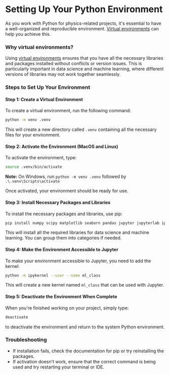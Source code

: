 **Setting Up Your Python Environment**
=====================================

As you work with Python for physics-related projects, it's essential to have a well-organized and reproducible environment. [Virtual environments](https://docs.python.org/3/library/venv.html) can help you achieve this.

### Why virtual environments?

Using [virtual environments](https://docs.python.org/3/library/venv.html) ensures that you have all the necessary libraries and packages installed without conflicts or version issues. This is particularly important in data science and machine learning, where different versions of libraries may not work together seamlessly.

### Steps to Set Up Your Environment

#### Step 1: Create a Virtual Environment

To create a virtual environment, run the following command:
```bash
python -m venv .venv
```
This will create a new directory called `.venv` containing all the necessary files for your environment.

#### Step 2: Activate the Environment (MacOS and Linux)

To activate the environment, type:
```bash
source .venv/bin/activate
```

**Note:** On Windows, run `python -m venv .venv` followed by `.\.venv\Scripts\activate`

Once activated, your environment should be ready for use.

#### Step 3: Install Necessary Packages and Libraries

To install the necessary packages and libraries, use pip:
```bash
pip install numpy scipy matplotlib seaborn pandas jupyter jupyterlab ipykernel
```
This will install all the required libraries for data science and machine learning. You can group them into categories if needed.

#### Step 4: Make the Environment Accessible to Jupyter

To make your environment accessible to Jupyter, you need to add the kernel:
```bash
python -m ipykernel --user --name ml_class
```
This will create a new kernel named `ml_class` that can be used with Jupyter.

#### Step 5: Deactivate the Environment When Complete

When you're finished working on your project, simply type:
```bash
deactivate
```
to deactivate the environment and return to the system Python environment.

### Troubleshooting

* If installation fails, check the documentation for pip or try reinstalling the packages.
* If activation doesn't work, ensure that the correct command is being used and try restarting your terminal or IDE.